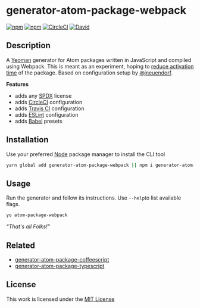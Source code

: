 # generator-atom-package-webpack

[![npm](https://flat.badgen.net/npm/license/generator-atom-package-webpack)](https://www.npmjs.org/package/generator-atom-package-webpack)
[![npm](https://flat.badgen.net/npm/v/generator-atom-package-webpack)](https://www.npmjs.org/package/generator-atom-package-webpack)
[![CircleCI](https://flat.badgen.net/circleci/github/idleberg/generator-atom-package-webpack)](https://circleci.com/gh/idleberg/generator-atom-package-webpack)
[![David](https://flat.badgen.net/david/dep/idleberg/generator-atom-package-webpack)](https://david-dm.org/idleberg/generator-atom-package-webpack)

## Description

A [Yeoman](http://yeoman.io/authoring/user-interactions.html) generator for Atom packages written in JavaScript and compiled using Webpack. This is meant as an experiment, hoping to [reduce activation time](https://discuss.atom.io/t/package-activatetime/56808/14) of the package. Based on configuration setup by [@jneuendorf](https://github.com/jneuendorf/).

**Features**

- adds any [SPDX](https://spdx.org/licenses/) license
- adds [CircleCI](https://circleci.com/) configuration
- adds [Travis CI](https://travis-ci.org/) configuration
- adds [ESLint](https://eslint.org/) configuration
- adds [Babel](https://babeljs.io/) presets

## Installation

Use your preferred [Node](https://nodejs.org/) package manager to install the CLI tool

```sh
yarn global add generator-atom-package-webpack || npm i generator-atom-package-webpack -g
```

## Usage

Run the generator and follow its instructions. Use `--help`to list available flags.

```sh
yo atom-package-webpack
```

*“That's all Folks!”*

## Related

- [generator-atom-package-coffeescript](https://www.npmjs.org/package/generator-atom-package-coffeescript)
- [generator-atom-package-typescript](https://www.npmjs.org/package/generator-atom-package-typescript)

## License

This work is licensed under the [MIT License](https://opensource.org/licenses/MIT)
